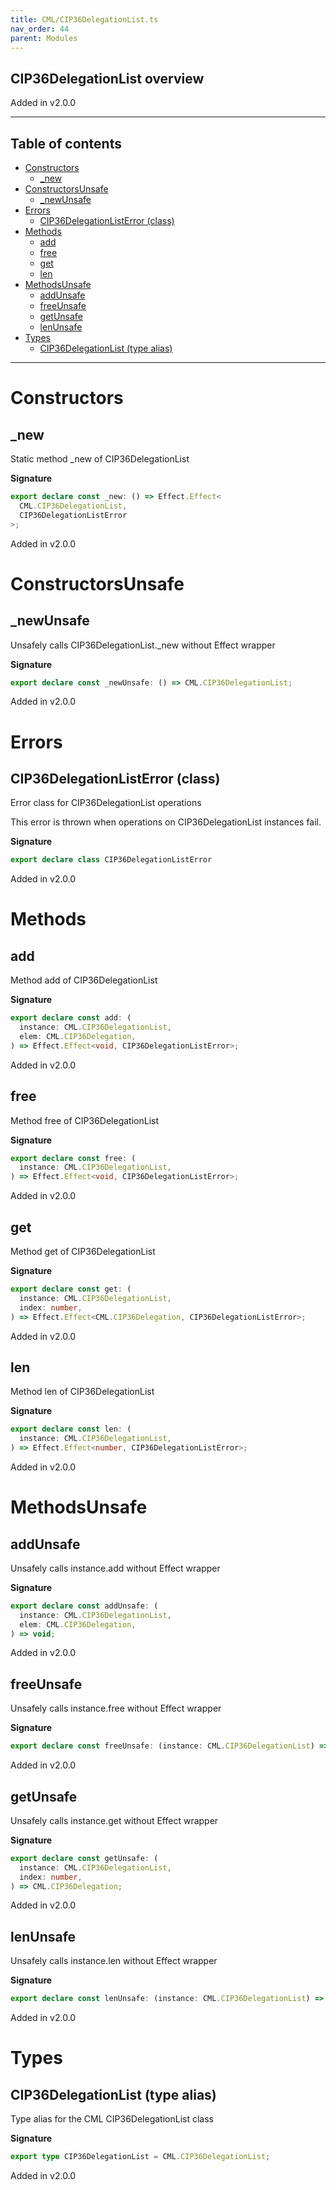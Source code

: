 ```yaml
---
title: CML/CIP36DelegationList.ts
nav_order: 44
parent: Modules
---
```


## CIP36DelegationList overview

Added in v2.0.0

---

<h2 class="text-delta">Table of contents</h2>

- [Constructors](#constructors)
  - [\_new](#_new)
- [ConstructorsUnsafe](#constructorsunsafe)
  - [\_newUnsafe](#_newunsafe)
- [Errors](#errors)
  - [CIP36DelegationListError (class)](#cip36delegationlisterror-class)
- [Methods](#methods)
  - [add](#add)
  - [free](#free)
  - [get](#get)
  - [len](#len)
- [MethodsUnsafe](#methodsunsafe)
  - [addUnsafe](#addunsafe)
  - [freeUnsafe](#freeunsafe)
  - [getUnsafe](#getunsafe)
  - [lenUnsafe](#lenunsafe)
- [Types](#types)
  - [CIP36DelegationList (type alias)](#cip36delegationlist-type-alias)

---

# Constructors

## \_new

Static method \_new of CIP36DelegationList

**Signature**

```ts
export declare const _new: () => Effect.Effect<
  CML.CIP36DelegationList,
  CIP36DelegationListError
>;
```

Added in v2.0.0

# ConstructorsUnsafe

## \_newUnsafe

Unsafely calls CIP36DelegationList.\_new without Effect wrapper

**Signature**

```ts
export declare const _newUnsafe: () => CML.CIP36DelegationList;
```

Added in v2.0.0

# Errors

## CIP36DelegationListError (class)

Error class for CIP36DelegationList operations

This error is thrown when operations on CIP36DelegationList instances fail.

**Signature**

```ts
export declare class CIP36DelegationListError
```

Added in v2.0.0

# Methods

## add

Method add of CIP36DelegationList

**Signature**

```ts
export declare const add: (
  instance: CML.CIP36DelegationList,
  elem: CML.CIP36Delegation,
) => Effect.Effect<void, CIP36DelegationListError>;
```

Added in v2.0.0

## free

Method free of CIP36DelegationList

**Signature**

```ts
export declare const free: (
  instance: CML.CIP36DelegationList,
) => Effect.Effect<void, CIP36DelegationListError>;
```

Added in v2.0.0

## get

Method get of CIP36DelegationList

**Signature**

```ts
export declare const get: (
  instance: CML.CIP36DelegationList,
  index: number,
) => Effect.Effect<CML.CIP36Delegation, CIP36DelegationListError>;
```

Added in v2.0.0

## len

Method len of CIP36DelegationList

**Signature**

```ts
export declare const len: (
  instance: CML.CIP36DelegationList,
) => Effect.Effect<number, CIP36DelegationListError>;
```

Added in v2.0.0

# MethodsUnsafe

## addUnsafe

Unsafely calls instance.add without Effect wrapper

**Signature**

```ts
export declare const addUnsafe: (
  instance: CML.CIP36DelegationList,
  elem: CML.CIP36Delegation,
) => void;
```

Added in v2.0.0

## freeUnsafe

Unsafely calls instance.free without Effect wrapper

**Signature**

```ts
export declare const freeUnsafe: (instance: CML.CIP36DelegationList) => void;
```

Added in v2.0.0

## getUnsafe

Unsafely calls instance.get without Effect wrapper

**Signature**

```ts
export declare const getUnsafe: (
  instance: CML.CIP36DelegationList,
  index: number,
) => CML.CIP36Delegation;
```

Added in v2.0.0

## lenUnsafe

Unsafely calls instance.len without Effect wrapper

**Signature**

```ts
export declare const lenUnsafe: (instance: CML.CIP36DelegationList) => number;
```

Added in v2.0.0

# Types

## CIP36DelegationList (type alias)

Type alias for the CML CIP36DelegationList class

**Signature**

```ts
export type CIP36DelegationList = CML.CIP36DelegationList;
```

Added in v2.0.0
